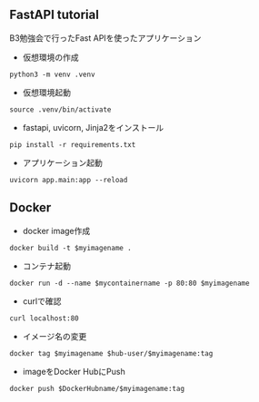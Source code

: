 ## FastAPI tutorial
B3勉強会で行ったFast APIを使ったアプリケーション

- 仮想環境の作成
```
python3 -m venv .venv
```
- 仮想環境起動
```
source .venv/bin/activate
```
- fastapi, uvicorn, Jinja2をインストール
```
pip install -r requirements.txt
```
- アプリケーション起動
```
uvicorn app.main:app --reload
```

## Docker
- docker image作成
```
docker build -t $myimagename .
```
- コンテナ起動
```
docker run -d --name $mycontainername -p 80:80 $myimagename
```
- curlで確認
```
curl localhost:80
```

- イメージ名の変更
```
docker tag $myimagename $hub-user/$myimagename:tag
```

- imageをDocker HubにPush 

```
docker push $DockerHubname/$myimagename:tag 
```



